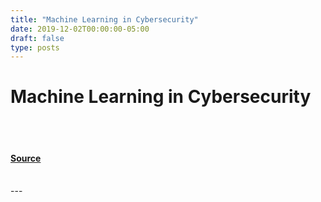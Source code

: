 ```yaml
---
title: "Machine Learning in Cybersecurity"
date: 2019-12-02T00:00:00-05:00
draft: false
type: posts
---
```

# Machine Learning in Cybersecurity

<br/>

<br/>


#### [Source](https://insights.sei.cmu.edu/blog/machine-learning-cybersecurity-2019/)

<br/>
---
